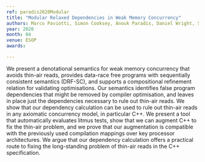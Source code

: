 ```yaml
---
ref: paradis2020Modular
title: "Modular Relaxed Dependencies in Weak Memory Concurrency"
authors: Marco Paviotti, Simon Cooksey, Anouk Paradis, Daniel Wright, Scott Owens, and Mark Batty
year: 2020
month: 04
venue: ESOP
awards:

---
```


We present a denotational semantics for weak memory concurrency that avoids thin-air reads, provides data-race free programs with sequentially consistent semantics (DRF-SC), and supports a compositional refinement relation for validating optimisations. Our semantics identifies false program dependencies that might be removed by compiler optimisation, and leaves in place just the dependencies necessary to rule out thin-air reads. We show that our dependency calculation can be used to rule out thin-air reads in any axiomatic concurrency model, in particular C++. We present a tool that automatically evaluates litmus tests, show that we can augment C++ to fix the thin-air problem, and we prove that our augmentation is compatible with the previously used compilation mappings over key processor architectures. We argue that our dependency calculation offers a practical route to fixing the long-standing problem of thin-air reads in the C++ specification.
